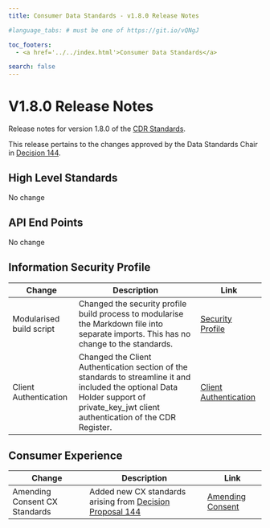 ```yaml
---
title: Consumer Data Standards - v1.8.0 Release Notes

#language_tabs: # must be one of https://git.io/vQNgJ

toc_footers:
  - <a href='../../index.html'>Consumer Data Standards</a>

search: false
---
```


# V1.8.0 Release Notes
Release notes for version 1.8.0 of the [CDR Standards](../../index.html).

This release pertains to the changes approved by the Data Standards Chair in [Decision 144](https://github.com/ConsumerDataStandardsAustralia/standards/issues/144).

## High Level Standards

No change

## API End Points

No change

## Information Security Profile
|Change|Description|Link|
|------|-----------|----|
| Modularised build script | Changed the security profile build process to modularise the Markdown file into separate imports. This has no change to the standards. | [Security Profile](../../#security-profile) |
| Client Authentication | Changed the Client Authentication section of the standards to streamline it and included the optional Data Holder support of private_key_jwt client authentication of the CDR Register. | [Client Authentication](../../#client-authentication) |

## Consumer Experience

|Change|Description|Link|
|------|-----------|----|
| Amending Consent CX Standards | Added new CX standards arising from [Decision Proposal 144](https://github.com/ConsumerDataStandardsAustralia/standards/issues/144) | [Amending Consent](../../#amending-authorisation-standards)|
